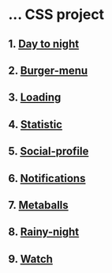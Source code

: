 #  ... CSS project
## 1. [Day to night](https://codepen.io/ori-wiki/pen/QWxpjVy)
## 2. [Burger-menu](https://codepen.io/ori-wiki/pen/wvXowbw) 
## 3. [Loading](https://codepen.io/ori-wiki/pen/KKeLYXa)
## 4. [Statistic](https://codepen.io/ori-wiki/pen/KKBpWNe)
## 5. [Social-profile](https://codepen.io/ori-wiki/pen/wvxKGpR)
## 6. [Notifications](https://codepen.io/ori-wiki/pen/yLQaRMK)
## 7. [Metaballs](https://codepen.io/ori-wiki/pen/QWJKZeB)
## 8. [Rainy-night](https://codepen.io/ori-wiki/pen/KKrqmNO)
## 9. [Watch](https://codepen.io/ori-wiki/pen/yLQpboE)
